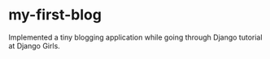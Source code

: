 # my-first-blog
Implemented a tiny blogging application while going through Django tutorial at Django Girls.
